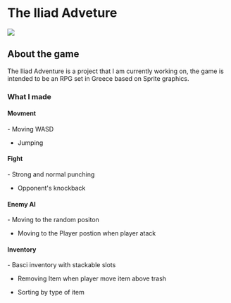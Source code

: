 <h1>The Iliad Adveture</h1>

<img src="https://i.postimg.cc/Hk5HkL6C/screen1.png"></img>


<h2>About the game</h2>

The Iliad Adventure is a project that I am currently working on,
the game is intended to be an RPG set in Greece based on Sprite graphics.
<div dir="auto">
<h3>What I made</h3>
<h4>Movment</h4>
- Moving WASD
  
- Jumping
<h4>Fight</h4>
- Strong and normal punching
  
- Opponent's knockback
<h4>Enemy AI</h4>
- Moving to the random positon
  
- Moving to the Player postion when player atack
<h4>Inventory</h4>
- Basci inventory with stackable slots
  
- Removing Item when player move item above trash
  
- Sorting by type of item
</div>
